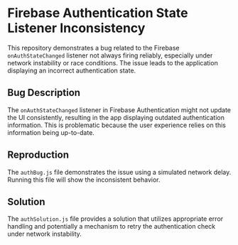 # Firebase Authentication State Listener Inconsistency

This repository demonstrates a bug related to the Firebase `onAuthStateChanged` listener not always firing reliably, especially under network instability or race conditions. The issue leads to the application displaying an incorrect authentication state.

## Bug Description
The `onAuthStateChanged` listener in Firebase Authentication might not update the UI consistently, resulting in the app displaying outdated authentication information. This is problematic because the user experience relies on this information being up-to-date.

## Reproduction
The `authBug.js` file demonstrates the issue using a simulated network delay. Running this file will show the inconsistent behavior.

## Solution
The `authSolution.js` file provides a solution that utilizes appropriate error handling and potentially a mechanism to retry the authentication check under network instability.